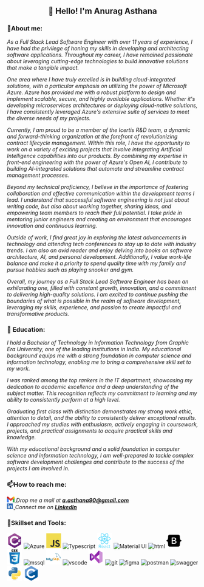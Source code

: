 <div>
<h2 align="center">👋 Hello! I'm Anurag Asthana </h2>
<h3>💬<b>About me:  </b></h3>
<i>
   <p>
      As a Full Stack Lead Software Engineer with over 11 years of experience, I have had the privilege of honing my skills in developing and architecting software applications. Throughout my career, I have remained passionate about leveraging cutting-edge technologies to build innovative solutions that make a tangible impact.
   </p>
   <p>
      One area where I have truly excelled is in building cloud-integrated solutions, with a particular emphasis on utilizing the power of Microsoft Azure. Azure has provided me with a robust platform to design and implement scalable, secure, and highly available applications. Whether it's developing microservices architectures or deploying cloud-native solutions, I have consistently leveraged Azure's extensive suite of services to meet the diverse needs of my projects.
   </p>
   <p>
      Currently, I am proud to be a member of the Icertis R&D team, a dynamic and forward-thinking organization at the forefront of revolutionizing contract lifecycle management. Within this role, I have the opportunity to work on a variety of exciting projects that involve integrating Artificial Intelligence capabilities into our products. By combining my expertise in front-end engineering with the power of Azure's Open AI, I contribute to building AI-integrated solutions that automate and streamline contract management processes.
   </p>
   <p>
      Beyond my technical proficiency, I believe in the importance of fostering collaboration and effective communication within the development teams I lead. I understand that successful software engineering is not just about writing code, but also about working together, sharing ideas, and empowering team members to reach their full potential. I take pride in mentoring junior engineers and creating an environment that encourages innovation and continuous learning.
   </p>
   <p>
      Outside of work, I find great joy in exploring the latest advancements in technology and attending tech conferences to stay up to date with industry trends. I am also an avid reader and enjoy delving into books on software architecture, AI, and personal development. Additionally, I value work-life balance and make it a priority to spend quality time with my family and pursue hobbies such as playing snooker and gym.
   </p>
   <p>
      Overall, my journey as a Full Stack Lead Software Engineer has been an exhilarating one, filled with constant growth, innovation, and a commitment to delivering high-quality solutions. I am excited to continue pushing the boundaries of what is possible in the realm of software development, leveraging my skills, experience, and passion to create impactful and transformative products.
   </p>
</i>
<h3>🔭 <b>Education:</b></h3>
<i>
   <p>
      I hold a Bachelor of Technology in Information Technology from Graphic Era University, one of the leading institutions in India. My educational background equips me with a strong foundation in computer science and information technology, enabling me to bring a comprehensive skill set to my work.
   </p>
   <p>
      I was ranked among the top rankers in the IT department, showcasing my dedication to academic excellence and a deep understanding of the subject matter. This recognition reflects my commitment to learning and my ability to consistently perform at a high level.
   </p>
   <p>
      Graduating first class with distinction demonstrates my strong work ethic, attention to detail, and the ability to consistently deliver exceptional results. I approached my studies with enthusiasm, actively engaging in coursework, projects, and practical assignments to acquire practical skills and knowledge.
   </p>
   <p>
      With my educational background and a solid foundation in computer science and information technology, I am well-prepared to tackle complex software development challenges and contribute to the success of the projects I am involved in.
   </p>
</i>
<h3><b>📫How to reach me:</b></h3>
<a href="mailto:shrutiasthana97@gmail.com" target="_blank">
<img height="15" src="https://github.com/shrutiasthana2097/shrutiasthana2097/blob/main/Gmail_Logo.svg"/> 
</a> 
<i>Drop me a mail at <b><a href="mailto:shrutiasthana97@gmail.com" target="_blank">a.asthana90@gmail.com</a></b></i><br/>
<a href="https://www.linkedin.com/in/shruti-asthana/" target="_blank">
<img height="15" src="https://github.com/shrutiasthana2097/shrutiasthana2097/blob/main/Linkedin.png"/> 
</a>
<i>Connect me on <b><a href="https://www.linkedin.com/in/anurag-asthana/" target="_blank">LinkedIn</a></b></i><br/>
<h3><b>🚀Skillset and Tools:</b></h3>
<p align="left">
   <img title="C#" src="https://raw.githubusercontent.com/devicons/devicon/master/icons/csharp/csharp-original.svg" alt="C#" width="40" height="40"/>
   <img title="Azure" src="https://swimburger.net/media/fbqnp2ie/azure.svg" alt="Azure" width="40" height="40"/>
   <img title="JavaScript" src="https://raw.githubusercontent.com/devicons/devicon/master/icons/javascript/javascript-original.svg" alt="javascript" width="40" height="40" />
   <img title="TypeScript" src="https://upload.wikimedia.org/wikipedia/commons/4/4c/Typescript_logo_2020.svg" alt="Typescript" width="40" height="40" />
   <img title="ReactJS" src="https://raw.githubusercontent.com/devicons/devicon/master/icons/react/react-original-wordmark.svg" alt="react" width="40" height="40" />
   <img title="Material UI" src="https://mui.com/static/logo.svg" alt="Material UI" width="40" height="40" />
   <img title="HTML5" src="https://cdn.jsdelivr.net/gh/devicons/devicon/icons/html5/html5-original.svg" alt="html" width="40" height="40"/>
   <img title="BootStrap" src="https://raw.githubusercontent.com/devicons/devicon/master/icons/bootstrap/bootstrap-plain.svg" alt="bootstrap" width="40" height="40" />
   <img title="CSS3" src="https://raw.githubusercontent.com/devicons/devicon/master/icons/css3/css3-original-wordmark.svg" alt="css3" width="40" height="40" />
   <img title="SQL" src="https://www.svgrepo.com/show/303229/microsoft-sql-server-logo.svg" alt="mssql" width="40" height="40"/>
   <img title="MY SQL" src="https://raw.githubusercontent.com/devicons/devicon/master/icons/mysql/mysql-original-wordmark.svg" alt="mysql" width="40" height="40"/>
   <img title="Visual Studio Code" src="https://cdn.jsdelivr.net/gh/devicons/devicon/icons/vscode/vscode-original.svg" alt="vscode" width="40" height="40"/>
   <img title="Visual Studio" src="https://github.com/shrutiasthana2097/shrutiasthana2097/blob/main/icons8-visual-studio-48.png" alt="VS" width="40" height="40"/>
   <img title="GIT" src="https://cdn.jsdelivr.net/gh/devicons/devicon/icons/git/git-original.svg" alt="git" width="40" height="40"/>
   <img title="Figma" src="https://cdn.jsdelivr.net/gh/devicons/devicon/icons/figma/figma-original.svg" alt="figma" width="40" height="40"/>   
   <img title="Postman" src="https://www.vectorlogo.zone/logos/getpostman/getpostman-icon.svg" alt="postman" width="40" height="40"/>
   <img title="Swagger" src="https://upload.wikimedia.org/wikipedia/commons/a/ab/Swagger-logo.png" alt="swagger" width="40" height="40"/>
   <img title="Python" src="https://raw.githubusercontent.com/devicons/devicon/master/icons/python/python-original.svg" alt="python" width="40" height="40"/>
   <img title="C" src="https://raw.githubusercontent.com/devicons/devicon/master/icons/c/c-original.svg" alt="c" width="40" height="40"/>
</p>
